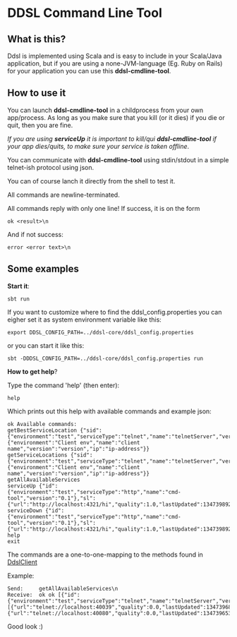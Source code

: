DDSL Command Line Tool
================

What is this?
----------------

Ddsl is implemented using Scala and is easy to include in your Scala/Java application,
but if you are using a none-JVM-language (Eg. Ruby on Rails) for your application you can use this **ddsl-cmdline-tool**.

How to use it
---------------

You can launch **ddsl-cmdline-tool** in a childprocess from your own app/process.
As long as you make sure that you kill (or it dies) if you die or quit, then you are fine.

*If you are using **serviceUp** it is important to kill/qui **ddsl-cmdline-tool** if your app dies/quits,
to make sure your service is taken offline*.

You can communicate with **ddsl-cmdline-tool** using stdin/stdout in a simple telnet-ish protocol using json.

You can of course lanch it directly from the shell to test it.

All commands are newline-terminated.

All commands reply with only one line! If success, it is on the form

    ok <result>\n

And if not success:

    error <error text>\n



Some examples
--------------

**Start it**:

    sbt run

If you want to customize where to find the ddsl_config.properties you can eigher set it as system environment variable like this:

    export DDSL_CONFIG_PATH=../ddsl-core/ddsl_config.properties

or you can start it like this:

    sbt -DDDSL_CONFIG_PATH=../ddsl-core/ddsl_config.properties run

**How to get help**?

Type the command 'help' (then enter):

    help

Which prints out this help with available commands and example json:

    ok Available commands:
    getBestServiceLocation {"sid":{"environment":"test","serviceType":"telnet","name":"telnetServer","version":"0.1"},"cid":{"environment":"Client env","name":"client name","version":"version","ip":"ip-address"}}
    getServiceLocations {"sid":{"environment":"test","serviceType":"telnet","name":"telnetServer","version":"0.1"},"cid":{"environment":"Client env","name":"client name","version":"version","ip":"ip-address"}}
    getAllAvailableServices
    serviceUp {"id":{"environment":"test","serviceType":"http","name":"cmd-tool","version":"0.1"},"sl":{"url":"http://localhost:4321/hi","quality":1.0,"lastUpdated":1347398923243,"ip":"127.0.0.1"}}
    serviceDown {"id":{"environment":"test","serviceType":"http","name":"cmd-tool","version":"0.1"},"sl":{"url":"http://localhost:4321/hi","quality":1.0,"lastUpdated":1347398923243,"ip":"127.0.0.1"}}
    help
    exit


The commands are a one-to-one-mapping to the methods found in [DdslClient](http://mbknor.github.com/ddsl-scaladoc/com/kjetland/ddsl/DdslClient.html)

Example:

    Send:     getAllAvailableServices\n
    Receive:  ok ok [{"id":{"environment":"test","serviceType":"telnet","name":"telnetServer","version":"0.1"},"locations":[{"url":"telnet://localhost:40039","quality":0.0,"lastUpdated":1347396898000,"ip":"10.0.0.7"},{"url":"telnet://localhost:40080","quality":0.0,"lastUpdated":1347396537000,"ip":"10.0.0.7"}]}]

Good look :)




